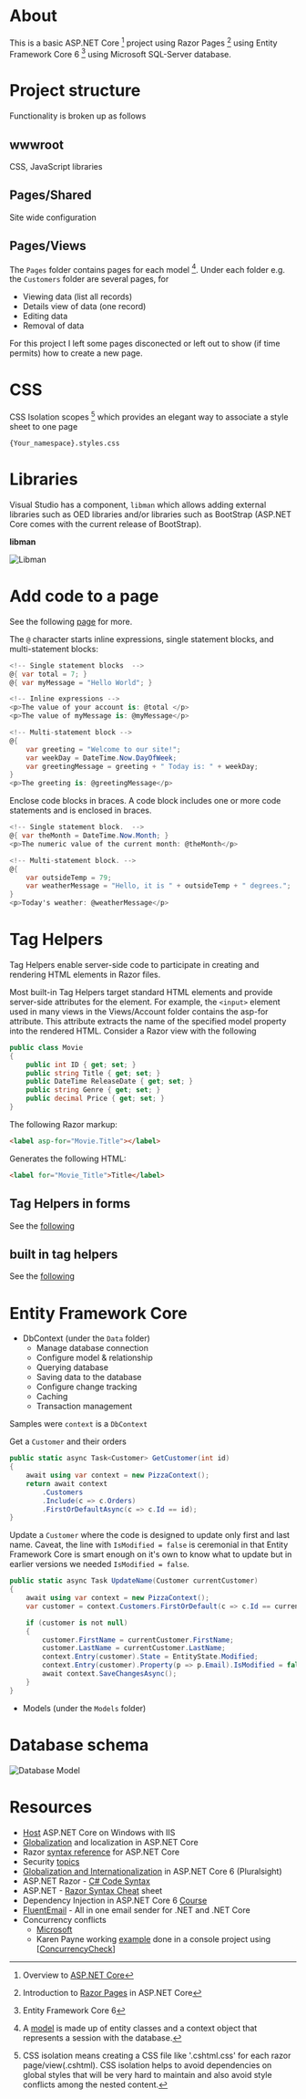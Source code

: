 ﻿# About

This is a basic ASP.NET Core [^1] project using Razor Pages [^2] using Entity Framework Core 6 [^3] using Microsoft SQL-Server database.

# Project structure

Functionality is broken up as follows

## wwwroot

CSS, JavaScript libraries
## Pages/Shared

Site wide configuration

## Pages/Views

The `Pages` folder contains pages for each model [^4]. Under each folder e.g. the `Customers` folder are several pages, for

- Viewing data (list all records)
- Details view of data (one record)
- Editing data
- Removal of data

For this project I left some pages disconected or left out to show (if time permits) how to create a new page.

# CSS

CSS Isolation scopes [^5] which provides an elegant way to associate a style sheet to one page

```
{Your_namespace}.styles.css
```

# Libraries

Visual Studio has a component, `libman` which allows adding external libraries such as OED libraries and/or libraries such as BootStrap (ASP.NET Core comes with the current release of BootStrap).

**libman**

![Libman](assets/libman.png)

# Add code to a page

See the following [page](https://learn.microsoft.com/en-us/aspnet/web-pages/overview/getting-started/introducing-razor-syntax-c) for more.

The `@` character starts inline expressions, single statement blocks, and multi-statement blocks:

```csharp
<!-- Single statement blocks  -->
@{ var total = 7; }
@{ var myMessage = "Hello World"; }

<!-- Inline expressions -->
<p>The value of your account is: @total </p>
<p>The value of myMessage is: @myMessage</p>

<!-- Multi-statement block -->
@{
    var greeting = "Welcome to our site!";
    var weekDay = DateTime.Now.DayOfWeek;
    var greetingMessage = greeting + " Today is: " + weekDay;
}
<p>The greeting is: @greetingMessage</p>
```

Enclose code blocks in braces. A code block includes one or more code statements and is enclosed in braces.

```csharp
<!-- Single statement block.  -->
@{ var theMonth = DateTime.Now.Month; }
<p>The numeric value of the current month: @theMonth</p>

<!-- Multi-statement block. -->
@{
    var outsideTemp = 79;
    var weatherMessage = "Hello, it is " + outsideTemp + " degrees.";
}
<p>Today's weather: @weatherMessage</p>
```

# Tag Helpers

Tag Helpers enable server-side code to participate in creating and rendering HTML elements in Razor files. 

Most built-in Tag Helpers target standard HTML elements and provide server-side attributes for the element. For example, the `<input>` element used in many views in the Views/Account folder contains the asp-for attribute. This attribute extracts the name of the specified model property into the rendered HTML. Consider a Razor view with the following


```csharp
public class Movie
{
    public int ID { get; set; }
    public string Title { get; set; }
    public DateTime ReleaseDate { get; set; }
    public string Genre { get; set; }
    public decimal Price { get; set; }
}
```

The following Razor markup:

```html
<label asp-for="Movie.Title"></label>
```

Generates the following HTML:

```html
<label for="Movie_Title">Title</label>
```

## Tag Helpers in forms

See the [following](https://learn.microsoft.com/en-us/aspnet/core/mvc/views/working-with-forms?view=aspnetcore-6.0)

## built in tag helpers

See the [following](https://learn.microsoft.com/en-us/aspnet/core/mvc/views/tag-helpers/built-in/anchor-tag-helper?view=aspnetcore-6.0)


# Entity Framework Core

- DbContext (under the `Data` folder)
    - Manage database connection
    - Configure model & relationship
    - Querying database
    - Saving data to the database
    - Configure change tracking
    - Caching
    - Transaction management

Samples were `context` is a `DbContext`

Get a `Customer` and their orders

```csharp
public static async Task<Customer> GetCustomer(int id)
{
    await using var context = new PizzaContext();
    return await context
        .Customers
        .Include(c => c.Orders)
        .FirstOrDefaultAsync(c => c.Id == id);
}
```

Update a `Customer` where the code is designed to update only first and last name. Caveat, the line with `IsModified = false` is ceremonial in that Entity Framework Core is smart enough on it's own to know what to update but in earlier versions we needed `IsModified = false`.

```csharp
public static async Task UpdateName(Customer currentCustomer)
{
    await using var context = new PizzaContext();
    var customer = context.Customers.FirstOrDefault(c => c.Id == currentCustomer.Id);

    if (customer is not null)
    {
        customer.FirstName = currentCustomer.FirstName;
        customer.LastName = currentCustomer.LastName;
        context.Entry(customer).State = EntityState.Modified;
        context.Entry(customer).Property(p => p.Email).IsModified = false;
        await context.SaveChangesAsync();
    }
}
```




- Models (under the `Models` folder)




# Database schema

![Database Model](assets/DatabaseModel.png)


# Resources

- [Host](https://learn.microsoft.com/en-us/aspnet/core/host-and-deploy/iis/?view=aspnetcore-6.0) ASP.NET Core on Windows with IIS
- [Globalization](https://learn.microsoft.com/en-us/aspnet/core/fundamentals/localization?view=aspnetcore-6.0) and localization in ASP.NET Core
- Razor [syntax reference](https://learn.microsoft.com/en-us/aspnet/core/mvc/views/razor?view=aspnetcore-6.0) for ASP.NET Core
- Security [topics](https://learn.microsoft.com/en-us/aspnet/core/security/?view=aspnetcore-6.0)
- [Globalization and Internationalization](https://app.pluralsight.com/library/courses/asp-dot-net-core-6-globalization-internationalization/table-of-contents) in ASP.NET Core 6 (Pluralsight)
- ASP.NET Razor - [C# Code Syntax](https://gist.github.com/jwill9999/655533b6652418bd3bc94d864a5e2b49) 
- ASP.NET - [Razor Syntax Cheat](https://www.snippset.com/asp-net-razor-syntax-cheat-sheet-s586) sheet
- Dependency Injection in ASP.NET Core 6 [Course](https://app.pluralsight.com/library/courses/dependency-injection-asp-dot-net-core-6/table-of-contents)
- [FluentEmail](https://github.com/lukencode/FluentEmail) - All in one email sender for .NET and .NET Core
- Concurrency conflicts
    - [Microsoft](https://learn.microsoft.com/en-us/aspnet/core/data/ef-rp/concurrency?view=aspnetcore-6.0&tabs=visual-studio)
    - Karen Payne working [example](https://github.com/karenpayneoregon/ef-core-6-tips/tree/master/TaxpayersConcurrencyCheck) done in a console project using [[ConcurrencyCheck](https://learn.microsoft.com/en-us/dotnet/api/system.componentmodel.dataannotations.concurrencycheckattribute?view=net-6.0)]



[^1]: Overview to [ASP.NET Core](https://learn.microsoft.com/en-us/aspnet/core/introduction-to-aspnet-core?view=aspnetcore-6.0)
[^2]:Introduction to [Razor Pages](https://learn.microsoft.com/en-us/aspnet/core/razor-pages/?view=aspnetcore-6.0&tabs=visual-studio) in ASP.NET Core
[^3]: Entity Framework Core 6
[^4]: A [model](https://learn.microsoft.com/en-us/ef/core/#the-model) is made up of entity classes and a context object that represents a session with the database. 
[^5]: CSS isolation means creating a CSS file like '.cshtml.css' for each razor page/view(.cshtml). CSS isolation helps to avoid dependencies on global styles that will be very hard to maintain and also avoid style conflicts among the nested content.
